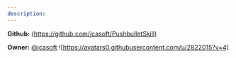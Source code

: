 ```yaml
---
description: 
---
```



**Github:** (https://github.com/jcasoft/PushbulletSkill)

**Owner:** [@jcasoft](https://github.com/jcasoft) ![https://avatars0.githubusercontent.com/u/2822015?v=4]

